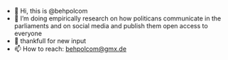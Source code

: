 - 👋 Hi, this is @behpolcom
- 👀 I’m doing empirically research on how politicans communicate in the parliaments and on social media and publish them open access to everyone
- 🙏 thankfull for new input  
- 📫 How to reach: behpolcom@gmx.de

<!---
behpolcom/behpolcom is a ✨ special ✨ repository because its `README.md` (this file) appears on your GitHub profile.
You can click the Preview link to take a look at your changes.
--->
